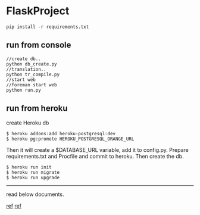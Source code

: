 # FlaskProject
    pip install -r requirements.txt
    
    
run from console
-------
    //create db..
    python db_create.py
    //translation..
    python tr_compile.py
    //start web
    //foreman start web
    python run.py
    
run from heroku
------
create Heroku db

    $ heroku addons:add heroku-postgresql:dev
    $ heroku pg:promote HEROKU_POSTGRESQL_ORANGE_URL
Then it will create a $DATABASE_URL variable, add it to config.py. Prepare requirements.txt and Procfile and commit to heroku.
Then create the db.

    $ heroku run init
    $ heroku run migrate
    $ heroku run upgrade
    

-----
read below documents.

[ref](http://blog.miguelgrinberg.com/post/the-flask-mega-tutorial-part-xviii-deployment-on-the-heroku-cloud)
[ref](https://devcenter.heroku.com/articles/getting-started-with-python-o#start-flask-app-inside-a-virtualenv)
